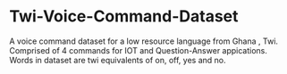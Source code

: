 # Twi-Voice-Command-Dataset
A voice command dataset for a low resource language from Ghana , Twi.
Comprised of 4 commands for IOT and Question-Answer appications.
Words in dataset are twi equivalents of on, off, yes and no.
